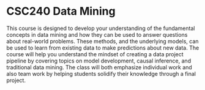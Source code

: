 # CSC240 Data Mining 
This course is designed to develop your understanding of the fundamental concepts in data mining and how they can be used to answer questions about real-world problems. These methods, and the underlying models, can be used to learn from existing data to make predictions about new data. The course will help you understand the mindset of creating a data project pipeline by covering topics on model development, causal inference, and traditional data mining. The class will both emphasize individual work and also team work by helping students solidify their knowledge through a final project.


